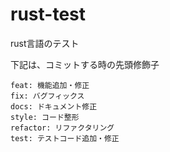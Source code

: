 # rust-test

rust言語のテスト

下記は、コミットする時の先頭修飾子

```
feat: 機能追加・修正
fix: バグフィックス
docs: ドキュメント修正
style: コード整形
refactor: リファクタリング
test: テストコード追加・修正
```
